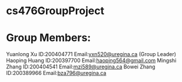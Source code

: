 # cs476GroupProject

# Group Members:
  Yuanlong Xu ID:200404771 Email:yxn520@uregina.ca (Group Leader)
  Haoping Huang ID:200397700 Email:haoping564@gmail.com
  Mingshi Zhang ID:200404541 Email:mzi589@uregina.ca
  Bowei Zhang ID:200389966 Email:bza796@uregina.ca
